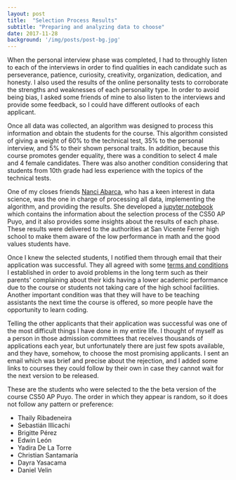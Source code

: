 ```yaml
---
layout: post
title:  "Selection Process Results"
subtitle: "Preparing and analyzing data to choose"
date: 2017-11-28
background: '/img/posts/post-bg.jpg'
---
```


When the personal interview phase was completed, I had to throughly listen to
each of the interviews in order to find qualities in each candidate such as
perseverance, patience, curiosity, creativity, organization, dedication, and
honesty. I also used the results of the online personality tests to corroborate
the strengths and weaknesses of each personality type. In order to avoid being bias, I
asked some friends of mine to also listen to the interviews and provide some
feedback, so I could have different outlooks of each applicant.

Once all data was collected, an algorithm was designed to process this information
and obtain the students for the course. This algorithm consisted of giving a weight
of 60% to the technical test, 35% to the personal interview, and 5% to their shown personal
traits. In addition, because this course promotes gender equality, there was a condition
to select 4 male and 4 female candidates. There was also another condition considering
that students from 10th grade had less experience with the topics of the technical tests.

One of my closes friends
<a target="_blank" href="https://www.linkedin.com/in/nanci-abarca-22430b38/">Nanci Abarca</a>, who has a keen interest in data science, was the
one in charge of processing all data, implementing the algorithm, and providing the results.
She developed a
  <a target="_blank" href="http://nbviewer.jupyter.org/github/Sikae/SelectionProcessCS50Puyo/blob/master/SelectionProcessCS50Puyo.ipynb">jupyter notebook</a>
which contains the information about the selection process of the CS50 AP Puyo,
and it also provides some insights about the results of each phase. These results
were delivered to the authorities at San Vicente Ferrer high school to make them aware of
the low performance in math and the good values students have.

Once I knew the selected students, I notified them through email that their application
was successful. They all agreed with some
  <a target="_blank" href="https://docs.google.com/document/d/1AKCAjcH_hO-ajf5_24X0KRmDDu3DrC0ftBDIDRvxfrE/edit?usp=sharing">terms and conditions</a>
I established in order to
avoid problems in the long term such as their parents' complaining about their kids
having a lower academic performance due to the course or students not taking
care of the high school facilities. Another important condition was that they will
have to be teaching assistants the next time the course is offered, so more people
have the opportunity to learn coding.

Telling the other applicants that their application was successful was one of the
most difficult things I have done in my entire life. I thought of myself as a person
in those admission committees that receives thousands of applications each year, but
unfortunately there are just few spots available, and they have, somehow, to choose
the most promising applicants. I sent an email which was brief and precise about
the rejection, and I added some links to courses they could follow by their own
in case they cannot wait for the next version to be released.

These are the students who were selected to the the beta version of the course
CS50 AP Puyo. The order in which they appear is random, so it does not follow
any pattern or preference:

* Thaily Ribadeneira
* Sebastián Illicachi
* Brigitte Pérez
* Edwin León
* Yadira De La Torre
* Christian Santamaría
* Dayra Yasacama
* Daniel Velin
